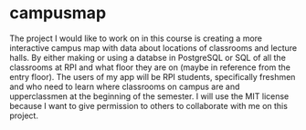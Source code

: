 # campusmap

The project I would like to work on in this course is creating a more interactive campus map with data about locations of classrooms and lecture halls. By either making or using a databse in PostgreSQL or SQL of all the classrooms at RPI and what floor they are on (maybe in reference from the entry floor). The users of my app will be RPI students, specifically freshmen and who need to learn where classrooms on campus are and upperclassmen at the beginning of the semester. I will use the MIT license because I want to give permission to others to collaborate with me on this project.
